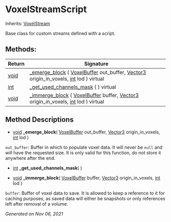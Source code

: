# VoxelStreamScript

Inherits: [VoxelStream](VoxelStream.md)


Base class for custom streams defined with a script.

## Methods: 


Return                                                                | Signature                                                                                                                                                                                                                                                       
--------------------------------------------------------------------- | ----------------------------------------------------------------------------------------------------------------------------------------------------------------------------------------------------------------------------------------------------------------
[void](#)                                                             | [_emerge_block](#i__emerge_block) ( [VoxelBuffer](VoxelBuffer.md) out_buffer, [Vector3](https://docs.godotengine.org/en/stable/classes/class_vector3.html) origin_in_voxels, [int](https://docs.godotengine.org/en/stable/classes/class_int.html) lod ) virtual 
[int](https://docs.godotengine.org/en/stable/classes/class_int.html)  | [_get_used_channels_mask](#i__get_used_channels_mask) ( ) virtual                                                                                                                                                                                               
[void](#)                                                             | [_immerge_block](#i__immerge_block) ( [VoxelBuffer](VoxelBuffer.md) buffer, [Vector3](https://docs.godotengine.org/en/stable/classes/class_vector3.html) origin_in_voxels, [int](https://docs.godotengine.org/en/stable/classes/class_int.html) lod ) virtual   
<p></p>

## Method Descriptions

- [void](#)<span id="i__emerge_block"></span> **_emerge_block**( [VoxelBuffer](VoxelBuffer.md) out_buffer, [Vector3](https://docs.godotengine.org/en/stable/classes/class_vector3.html) origin_in_voxels, [int](https://docs.godotengine.org/en/stable/classes/class_int.html) lod ) 

`out_buffer`: Buffer in which to populate voxel data. It will never be `null` and will have the requested size. It is only valid for this function, do not store it anywhere after the end.

- [int](https://docs.godotengine.org/en/stable/classes/class_int.html)<span id="i__get_used_channels_mask"></span> **_get_used_channels_mask**( ) 


- [void](#)<span id="i__immerge_block"></span> **_immerge_block**( [VoxelBuffer](VoxelBuffer.md) buffer, [Vector3](https://docs.godotengine.org/en/stable/classes/class_vector3.html) origin_in_voxels, [int](https://docs.godotengine.org/en/stable/classes/class_int.html) lod ) 

`buffer`: Buffer of voxel data to save. It is allowed to keep a reference to it for caching purposes, as saved data will either be snapshots or only references left after removal of a volume.

_Generated on Nov 06, 2021_
